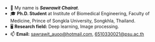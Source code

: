 - 🐶 My name is **_Sawrawit Chairat_**. 
- 🎓 **Ph.D. Student** at Institute of Biomedical Engineering, Faculty of Medicine, Prince of Songkla University, Songkhla, Thailand.
- 🖥 **Research field:** Deep learning, Image processing.
- 📫 **Email:** sawrawit_auoo@hotmail.com, 6510330021@psu.ac.th


